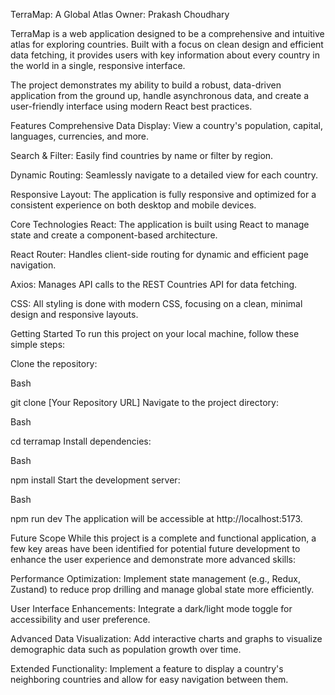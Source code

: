 TerraMap: A Global Atlas
Owner: Prakash Choudhary

TerraMap is a web application designed to be a comprehensive and intuitive atlas for exploring countries. Built with a focus on clean design and efficient data fetching, it provides users with key information about every country in the world in a single, responsive interface.

The project demonstrates my ability to build a robust, data-driven application from the ground up, handle asynchronous data, and create a user-friendly interface using modern React best practices.

Features
Comprehensive Data Display: View a country's population, capital, languages, currencies, and more.

Search & Filter: Easily find countries by name or filter by region.

Dynamic Routing: Seamlessly navigate to a detailed view for each country.

Responsive Layout: The application is fully responsive and optimized for a consistent experience on both desktop and mobile devices.

Core Technologies
React: The application is built using React to manage state and create a component-based architecture.

React Router: Handles client-side routing for dynamic and efficient page navigation.

Axios: Manages API calls to the REST Countries API for data fetching.

CSS: All styling is done with modern CSS, focusing on a clean, minimal design and responsive layouts.

Getting Started
To run this project on your local machine, follow these simple steps:

Clone the repository:

Bash

git clone [Your Repository URL]
Navigate to the project directory:

Bash

cd terramap
Install dependencies:

Bash

npm install
Start the development server:

Bash

npm run dev
The application will be accessible at http://localhost:5173.

Future Scope
While this project is a complete and functional application, a few key areas have been identified for potential future development to enhance the user experience and demonstrate more advanced skills:

Performance Optimization: Implement state management (e.g., Redux, Zustand) to reduce prop drilling and manage global state more efficiently.

User Interface Enhancements: Integrate a dark/light mode toggle for accessibility and user preference.

Advanced Data Visualization: Add interactive charts and graphs to visualize demographic data such as population growth over time.

Extended Functionality: Implement a feature to display a country's neighboring countries and allow for easy navigation between them.